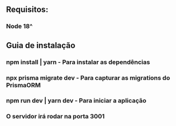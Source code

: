 ## Requisitos:
### Node 18^

## Guia de instalação
### npm install | yarn - Para instalar as dependências

### npx prisma migrate dev - Para capturar as migrations do PrismaORM
### npm run dev | yarn dev - Para iniciar a aplicação

### O servidor irá rodar na porta 3001

